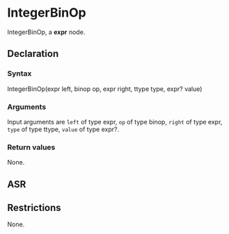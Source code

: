 <!-- This is an automatically generated file. Do not edit it manually. -->

# IntegerBinOp

IntegerBinOp, a **expr** node.

## Declaration

### Syntax

IntegerBinOp(expr left, binop op, expr right, ttype type, expr? value)

### Arguments
Input arguments are `left` of type expr, `op` of type binop, `right` of type expr, `type` of type ttype, `value` of type expr?.

### Return values

None.

## ASR

<!-- Generate ASR using pickle. -->

## Restrictions

<!-- Generated from asr_verify.cpp. -->
None.